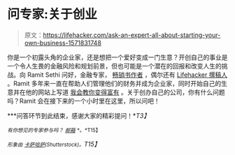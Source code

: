 # 问专家:关于创业

> 原文：<https://lifehacker.com/ask-an-expert-all-about-starting-your-own-business-1571831748>

你是一个初露头角的企业家，还是想把一个爱好变成一门生意？开创自己的事业是一个令人生畏的金融风险和规划前景，但也可能是一个潜在的回报和改变人生的挑战。向 Ramit Sethi 问好，金融专家， [畅销书作者](http://www.amazon.com/gp/product/0761147489?asc_campaign=InlineText&asc_refurl=https://lifehacker.com/ask-an-expert-all-about-starting-your-own-business-1571831748&asc_source=&ie=UTF8&tag=kinjalifehackerlink-20) ，偶尔还有 [Lifehacker 撰稿人](http://lifehacker.com/negotiate-the-salary-you-want-with-the-briefcase-techni-5877193) 。Ramit 多年来一直在帮助人们管理他们的财务并成为企业家，同时开始自己的生意并在他的网站上写道 [我会教你变得富有](http://www.iwillteachyoutoberich.com/earn1k/life-hacker-expert/) 。关于创办自己的公司，你有什么问题吗？Ramit 会在接下来的一个小时里在这里，所以问吧！



***问答环节到此结束，感谢大家的精彩提问！**T3】*

<small>*有你想见的专家参与吗？*</small> [<small>*邮箱*</small>](mailto:andy@lifehacker.com) <small>*。*T15】</small>

*<small>形象由</small>* [*<small>卡萨哈萨</small>*](http://lifehacker.com/Kasahasa)*<small>(Shutterstock)。</small>T15】*